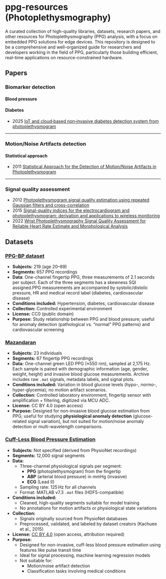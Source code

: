 # ppg-resources (Photoplethysmography)

A curated collection of high-quality libraries, datasets, research papers, and other resources for Photoplethysmography (PPG) analysis, with a focus on embedded PPG solutions for edge devices. This repository is designed to be a comprehensive and well-organized guide for researchers and developers working in the field of PPG, particularly those building efficient, real-time applications on resource-constrained hardware.

## Papers 

### Biomarker detection
 #### Blood pressure
 
 #### Diabetes
 - 2025 [IoT and cloud‑based non‑invasive diabetes detection system from photoplethysmogram](https://www.researchgate.net/publication/391736513_IoT_and_cloud-based_non-invasive_diabetes_detection_system_from_photoplethysmogram)
 
---
### Motion/Noise Artifacts detection
 #### Statistical approach
 - 2011 [Statistical Approach for the Detection of Motion/Noise Artifacts in Photoplethysmogram](https://pubmed.ncbi.nlm.nih.gov/22255454/)

---
### Signal quality assessment

- 2012 [Photoplethysmogram signal quality estimation using repeated Gaussian filters and cross-correlation](https://iopscience.iop.org/article/10.1088/0967-3334/33/10/1617)
- 2015 [Signal-quality indices for the electrocardiogram and photoplethysmogram: derivation and applications to wireless monitoring](https://pubmed.ncbi.nlm.nih.gov/25069129/)
- 2022 [Wrist Photoplethysmography Signal Quality Assessment for Reliable Heart Rate Estimate and Morphological Analysis](https://pubmed.ncbi.nlm.nih.gov/35957395/)


## Datasets

### [PPG-BP dataset](https://figshare.com/articles/dataset/PPG-BP_Database_zip/5459299)
- **Subjects:** 219 (age 20–89)  
- **Segments:** 657 PPG recordings
- **Data**: One-channel fingertip PPG, three measurements of 2.1 seconds per subject. Each of the three segments has a skewness SQI assigned.PPG measurements are accompanied by systolic/distolic pressure, HR and medical record label (diabetes, cardiovascular disease)
- **Conditions included:** Hypertension, diabetes, cardiovascular disease  
- **Collection:** Controlled experimental environment  
- **License:** CC0 (public domain)  
- **Purpose:** Study relationship between PPG and blood pressure; useful for anomaly detection (pathological vs. “normal” PPG patterns) and cardiovascular screening
  
### [Mazandaran](https://data.mendeley.com/datasets/37pm7jk7jn/2)

- **Subjects:** 23 individuals  
- **Segments:** 67 fingertip PPG recordings  
- **Data:** One-channel green LED PPG (≈550 nm), sampled at 2,175 Hz. Each sample is paired with demographic information (age, gender, weight, height) and invasive blood glucose measurements. Archive includes raw `.mat` signals, metadata labels, and signal plots.  
- **Conditions included:** Variation in blood glucose levels (hypo-, normo-, hyper-glycemia); no motion artifact scenarios.  
- **Collection:** Controlled laboratory environment, fingertip sensor with amplification + filtering, digitized via MCU ADC.  
- **License:** CC BY 4.0 (open access)  
- **Purpose:** Designed for non-invasive blood glucose estimation from PPG; useful for studying **physiological anomaly detection** (glucose-related signal variation), but not suited for motion/noise anomaly detection or multi-wavelength comparisons.  

### [Cuff-Less Blood Pressure Estimation](https://archive.ics.uci.edu/dataset/340/cuff+less+blood+pressure+estimation)

- **Subjects:** Not specified (derived from PhysioNet recordings)  
- **Segments:** 12,000 signal segments  
- **Data:**  
  - Three-channel physiological signals per segment:
    - **PPG** (photoplethysmogram) from the fingertip  
    - **ABP** (arterial blood pressure) in mmHg (invasive)  
    - **ECG** (Lead II)  
  - Sampling rate: 125 Hz for all channels  
  - Format: MATLAB v7.3 `.mat` files (HDF5-compatible)  
- **Conditions included:**  
  - Cleaned, high-quality segments suitable for model training  
  - No annotations for motion artifacts or physiological state variations  
- **Collection:**  
  - Signals originally sourced from PhysioNet databases  
  - Preprocessed, validated, and labeled by dataset creators (Kachuee et al., 2015)  
- **License:** [CC BY 4.0](https://creativecommons.org/licenses/by/4.0/) (open access, attribution required)  
- **Purpose:**  
  - Designed for non-invasive, cuff-less blood pressure estimation using features like pulse transit time  
  - Ideal for signal processing, machine learning regression models  
  - Not suitable for:
    - Motion/noise artifact detection  
    - Classification tasks involving medical conditions  

